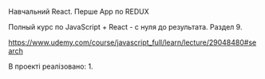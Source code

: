 Навчальний React. Перше App по REDUX

Полный курс по JavaScript + React - с нуля до результата. Раздел 9.

https://www.udemy.com/course/javascript_full/learn/lecture/29048480#search


В проекті реалізовано:
1. 


